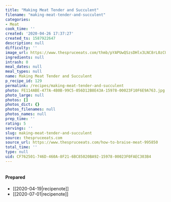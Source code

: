 ```yaml
---
title: "Making Meat Tender and Succulent"
filename: "making-meat-tender-and-succulent"
categories:
- Meat
cook_time: ''
created: '2020-04-26 17:37:27'
created_ts: 1587922647
description: null
difficulty: ''
image_url: https://www.thespruceeats.com/thmb/pYAPUwQSzsDHlx3LNC8rL0zCUIg=/960x0/filters:no_upscale():max_bytes(150000):strip_icc()/braised-pork-2500-56a210935f9b58b7d0c62f5b.jpg
ingredients: null
intrash: 0
meal_dates: null
meal_types: null
name: Making Meat Tender and Succulent
p_recipe_id: 129
permalink: /recipes/making-meat-tender-and-succulent
photo: FE114ABE-477A-4B0B-99C5-056D12B8E43A-15978-00023F10F6E9A763.jpg
photo_large: null
photos: []
photos_dict: {}
photos_filenames: null
photos_names: null
prep_time: ''
rating: 5
servings: ''
slug: making-meat-tender-and-succulent
source: thespruceeats.com
source_url: https://www.thespruceeats.com/how-to-braise-meat-995850
total_time: ''
type: null
uid: CF762501-746D-460A-8F21-6BC85020BA92-15978-00023F0FAEC303B4
---
```

<div class="large-8 medium-7 columns" id="writeup">	</div><!-- #writeup -->
</div><!-- #row-one -->
<div class="row" id="row-two">	<div class="medium-4 small-5 columns">	</div>	<div class="medium-6 small-7 columns">	</div>	<div class="medium-2 columns" id="photo-sidebar">		<div class="" id="meals"><h4>Prepared</h4><ul>
<li>[[2020-04-19|recipenote]]</li>
<li>[[2020-07-01|recipenote]]</li>
</ul>
		</div>
